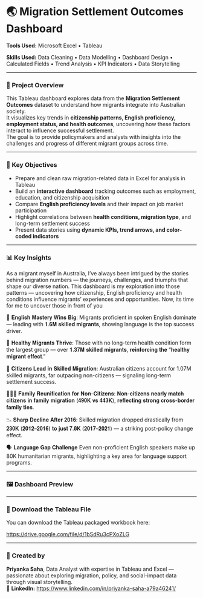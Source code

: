 # 🌏 Migration Settlement Outcomes Dashboard

**Tools Used:** 
Microsoft Excel • Tableau  

**Skills Used:** 
Data Cleaning • Data Modelling • Dashboard Design • Calculated Fields • Trend Analysis • KPI Indicators • Data Storytelling  

---

### 📖 Project Overview
This Tableau dashboard explores data from the **Migration Settlement Outcomes** dataset to understand how migrants integrate into Australian society.  
It visualizes key trends in **citizenship patterns, English proficiency, employment status, and health outcomes**, uncovering how these factors interact to influence successful settlement.  
The goal is to provide policymakers and analysts with insights into the challenges and progress of different migrant groups across time.

---

### 🎯 Key Objectives
- Prepare and clean raw migration-related data in Excel for analysis in Tableau  
- Build an **interactive dashboard** tracking outcomes such as employment, education, and citizenship acquisition  
- Compare **English proficiency levels** and their impact on job market participation  
- Highlight correlations between **health conditions, migration type**, and long-term settlement success  
- Present data stories using **dynamic KPIs, trend arrows, and color-coded indicators**  

---

### 📊 Key Insights

As a migrant myself in Australia, I’ve always been intrigued by the stories behind migration numbers — the journeys, challenges, and triumphs that shape our diverse nation. This dashboard is my exploration into those patterns — uncovering how citizenship, English proficiency and health conditions influence migrants’ experiences and opportunities.
Now, its time for me to uncover those in front of you

💬 𝐄𝐧𝐠𝐥𝐢𝐬𝐡 𝐌𝐚𝐬𝐭𝐞𝐫𝐲 𝐖𝐢𝐧𝐬 𝐁𝐢𝐠: Migrants proficient in spoken English dominate — leading with 𝟏.𝟔𝐌 𝐬𝐤𝐢𝐥𝐥𝐞𝐝 𝐦𝐢𝐠𝐫𝐚𝐧𝐭𝐬, showing language is the top success driver.

💪 𝐇𝐞𝐚𝐥𝐭𝐡𝐲 𝐌𝐢𝐠𝐫𝐚𝐧𝐭𝐬 𝐓𝐡𝐫𝐢𝐯𝐞: Those with no long-term health condition form the largest group — over 𝟏.𝟑𝟕𝐌 𝐬𝐤𝐢𝐥𝐥𝐞𝐝 𝐦𝐢𝐠𝐫𝐚𝐧𝐭𝐬, 𝐫𝐞𝐢𝐧𝐟𝐨𝐫𝐜𝐢𝐧𝐠 𝐭𝐡𝐞 “𝐡𝐞𝐚𝐥𝐭𝐡𝐲 𝐦𝐢𝐠𝐫𝐚𝐧𝐭 𝐞𝐟𝐟𝐞𝐜𝐭.”

🌟 𝐂𝐢𝐭𝐢𝐳𝐞𝐧𝐬 𝐋𝐞𝐚𝐝 𝐢𝐧 𝐒𝐤𝐢𝐥𝐥𝐞𝐝 𝐌𝐢𝐠𝐫𝐚𝐭𝐢𝐨𝐧: Australian citizens account for 1.07M skilled migrants, far outpacing non-citizens — signaling long-term settlement success.

👨‍👩‍👧 𝐅𝐚𝐦𝐢𝐥𝐲 𝐑𝐞𝐮𝐧𝐢𝐟𝐢𝐜𝐚𝐭𝐢𝐨𝐧 𝐟𝐨𝐫 𝐍𝐨𝐧-𝐂𝐢𝐭𝐢𝐳𝐞𝐧𝐬: 𝐍𝐨𝐧-𝐜𝐢𝐭𝐢𝐳𝐞𝐧𝐬 𝐧𝐞𝐚𝐫𝐥𝐲 𝐦𝐚𝐭𝐜𝐡 𝐜𝐢𝐭𝐢𝐳𝐞𝐧𝐬 𝐢𝐧 𝐟𝐚𝐦𝐢𝐥𝐲 𝐦𝐢𝐠𝐫𝐚𝐭𝐢𝐨𝐧 (𝟒𝟗𝟎𝐊 𝐯𝐬 𝟒𝟒𝟑𝐊), 𝐫𝐞𝐟𝐥𝐞𝐜𝐭𝐢𝐧𝐠 𝐬𝐭𝐫𝐨𝐧𝐠 𝐜𝐫𝐨𝐬𝐬-𝐛𝐨𝐫𝐝𝐞𝐫 𝐟𝐚𝐦𝐢𝐥𝐲 𝐭𝐢𝐞𝐬.

📉 𝐒𝐡𝐚𝐫𝐩 𝐃𝐞𝐜𝐥𝐢𝐧𝐞 𝐀𝐟𝐭𝐞𝐫 𝟐𝟎𝟏𝟔: Skilled migration dropped drastically from 𝟐𝟑𝟎𝐊 (𝟐𝟎𝟏𝟐–𝟐𝟎𝟏𝟔) 𝐭𝐨 𝐣𝐮𝐬𝐭 𝟕.𝟖𝐊 (𝟐𝟎𝟏𝟕–𝟐𝟎𝟐𝟏) — a striking post-policy change effect.

🗣️ 𝐋𝐚𝐧𝐠𝐮𝐚𝐠𝐞 𝐆𝐚𝐩 𝐂𝐡𝐚𝐥𝐥𝐞𝐧𝐠𝐞 Even non-proficient English speakers make up 80K humanitarian migrants, highlighting a key area for language support programs.

---

### 🖼️ Dashboard Preview


---

### 📂 Download the Tableau File
You can download the Tableau packaged workbook here:  

https://drive.google.com/file/d/1bSdRu3cPXoZLG

---

### 💬 Created by

 **Priyanka Saha**, Data Analyst with expertise in Tableau and Excel — passionate about exploring migration, policy, and social-impact data through visual storytelling.  
📧 **LinkedIn:** https://www.linkedin.com/in/priyanka-saha-a79a46241/
